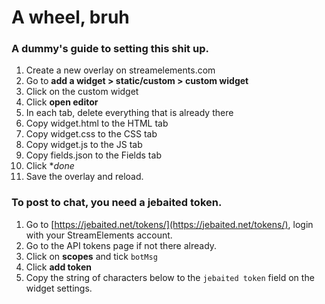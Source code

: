 # A wheel, bruh


### A dummy's guide to setting this shit up.

1. Create a new overlay on streamelements.com
1. Go to **add a widget > static/custom > custom widget**
1. Click on the custom widget
1. Click **open editor**
1. In each tab, delete everything that is already there
1. Copy widget.html to the HTML tab
1. Copy widget.css to the CSS tab
1. Copy widget.js to the JS tab
1. Copy fields.json to the Fields tab
1. Click **done*
1. Save the overlay and reload.


### To post to chat, you need a jebaited token.

1. Go to [https://jebaited.net/tokens/](https://jebaited.net/tokens/), login with your StreamElements account.
1. Go to the API tokens page if not there already.
1. Click on **scopes** and tick `botMsg`
1. Click **add token**
1. Copy the string of characters below to the `jebaited token` field on the widget settings.
